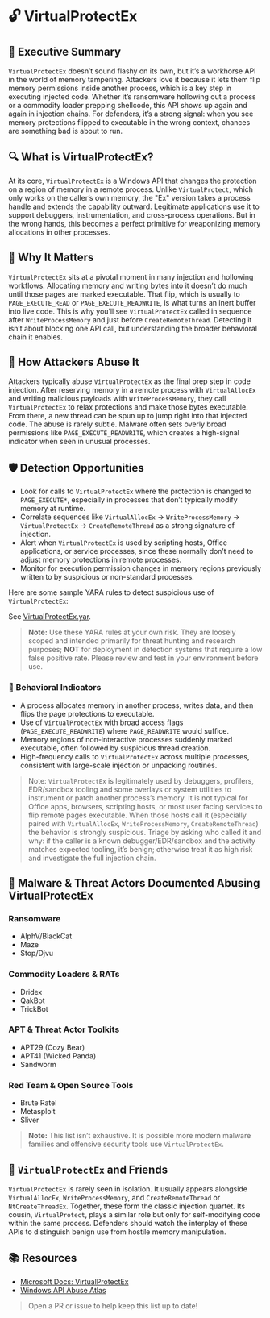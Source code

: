 # 🔓 VirtualProtectEx

## 🚀 Executive Summary
`VirtualProtectEx` doesn’t sound flashy on its own, but it’s a workhorse API in the world of memory tampering. Attackers love it because it lets them flip memory permissions inside another process, which is a key step in executing injected code. Whether it’s ransomware hollowing out a process or a commodity loader prepping shellcode, this API shows up again and again in injection chains. For defenders, it’s a strong signal: when you see memory protections flipped to executable in the wrong context, chances are something bad is about to run.

## 🔍 What is VirtualProtectEx?
At its core, `VirtualProtectEx` is a Windows API that changes the protection on a region of memory in a remote process. Unlike `VirtualProtect`, which only works on the caller’s own memory, the "Ex" version takes a process handle and extends the capability outward. Legitimate applications use it to support debuggers, instrumentation, and cross-process operations. But in the wrong hands, this becomes a perfect primitive for weaponizing memory allocations in other processes.

## 🚩 Why It Matters
`VirtualProtectEx` sits at a pivotal moment in many injection and hollowing workflows. Allocating memory and writing bytes into it doesn’t do much until those pages are marked executable. That flip, which is usually to `PAGE_EXECUTE_READ` or `PAGE_EXECUTE_READWRITE`, is what turns an inert buffer into live code. This is why you’ll see `VirtualProtectEx` called in sequence after `WriteProcessMemory` and just before `CreateRemoteThread`. Detecting it isn’t about blocking one API call, but understanding the broader behavioral chain it enables.

## 🧬 How Attackers Abuse It
Attackers typically abuse `VirtualProtectEx` as the final prep step in code injection. After reserving memory in a remote process with `VirtualAllocEx` and writing malicious payloads with `WriteProcessMemory`, they call `VirtualProtectEx` to relax protections and make those bytes executable. From there, a new thread can be spun up to jump right into that injected code. The abuse is rarely subtle. Malware often sets overly broad permissions like `PAGE_EXECUTE_READWRITE`, which creates a high-signal indicator when seen in unusual processes.

## 🛡️ Detection Opportunities
 - Look for calls to `VirtualProtectEx` where the protection is changed to `PAGE_EXECUTE*`, especially in processes that don’t typically modify memory at runtime.
 - Correlate sequences like `VirtualAllocEx` → `WriteProcessMemory` → `VirtualProtectEx` → `CreateRemoteThread` as a strong signature of injection.
 - Alert when `VirtualProtectEx` is used by scripting hosts, Office applications, or service processes, since these normally don’t need to adjust memory protections in remote processes.
 - Monitor for execution permission changes in memory regions previously written to by suspicious or non-standard processes.

Here are some sample YARA rules to detect suspicious use of `VirtualProtectEx`:

See [VirtualProtectEx.yar](./VirtualProtectEx.yar).

> **Note:** Use these YARA rules at your own risk. They are loosely scoped and intended primarily for threat hunting and research purposes; **NOT** for deployment in detection systems that require a low false positive rate. Please review and test in your environment before use.

### 🐾 Behavioral Indicators
 - A process allocates memory in another process, writes data, and then flips the page protections to executable.
 - Use of `VirtualProtectEx` with broad access flags (`PAGE_EXECUTE_READWRITE`) where `PAGE_READWRITE` would suffice.
 - Memory regions of non-interactive processes suddenly marked executable, often followed by suspicious thread creation.
 - High-frequency calls to `VirtualProtectEx` across multiple processes, consistent with large-scale injection or unpacking routines.

 > Note: `VirtualProtectEx` is legitimately used by debuggers, profilers, EDR/sandbox tooling and some overlays or system utilities to instrument or patch another process’s memory. It is not typical for Office apps, browsers, scripting hosts, or most user facing services to flip remote pages executable. When those hosts call it (especially paired with `VirtualAllocEx`, `WriteProcessMemory`, `CreateRemoteThread`) the behavior is strongly suspicious. Triage by asking who called it and why: if the caller is a known debugger/EDR/sandbox and the activity matches expected tooling, it’s benign; otherwise treat it as high risk and investigate the full injection chain.

## 🦠 Malware & Threat Actors Documented Abusing VirtualProtectEx

### **Ransomware**
 - AlphV/BlackCat
 - Maze
 - Stop/Djvu

### **Commodity Loaders & RATs**
 - Dridex
 - QakBot
 - TrickBot

### **APT & Threat Actor Toolkits**
 - APT29 (Cozy Bear)
 - APT41 (Wicked Panda)
 - Sandworm

### **Red Team & Open Source Tools**
 - Brute Ratel
 - Metasploit
 - Sliver

> **Note:** This list isn’t exhaustive. It is possible more modern malware families and offensive security tools use `VirtualProtectEx`.

## 🧵 `VirtualProtectEx` and Friends
`VirtualProtectEx` is rarely seen in isolation. It usually appears alongside `VirtualAllocEx`, `WriteProcessMemory`, and `CreateRemoteThread` or `NtCreateThreadEx`. Together, these form the classic injection quartet. Its cousin, `VirtualProtect`, plays a similar role but only for self-modifying code within the same process. Defenders should watch the interplay of these APIs to distinguish benign use from hostile memory manipulation.

## 📚 Resources
- [Microsoft Docs: VirtualProtectEx](https://learn.microsoft.com/en-us/windows/win32/api/memoryapi/nf-memoryapi-virtualprotectex)
- [Windows API Abuse Atlas](https://github.com/danafaye/WindowsAPIAbuseAtlas)

> Open a PR or issue to help keep this list up to date!